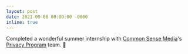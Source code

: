 ```yaml
---
layout: post
date: 2021-09-08 00:00:00 -0000
inline: true
---
```

Completed a wonderful summer internship with [Common Sense Media](https://www.commonsensemedia.org/)'s [Privacy Program](https://privacy.commonsense.org/) team. 🌴
